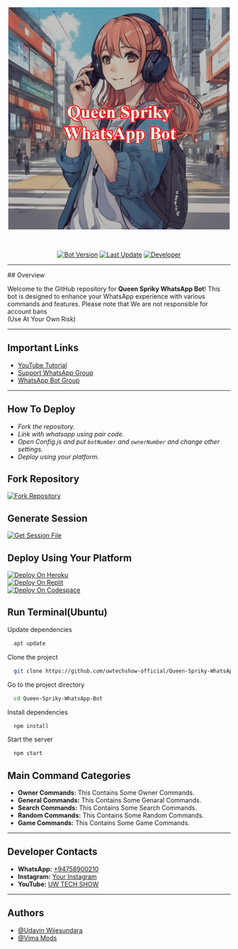 <div class = "repo" align = "center">
<a href = "#">
<img src = "repo/logo.jpg"  width="500" height="500">
</img>

 <p align="center">
  <a href="#"><img src="http://readme-typing-svg.herokuapp.com?color=ff00ab&center=true&vCenter=true&multiline=false&lines=QUEEN+SPRIKY+WHATSAPP+BOT" alt="">
</p>


[![Bot Version](https://img.shields.io/badge/Bot%20Version-v1.0-blue)]()
[![Last Update](https://img.shields.io/badge/Last%20Update-July%202024-brightgreen)]()
[![Developer]( https://img.shields.io/badge/Developer-Udavin-8A2BE2)]()

---
</div>
## Overview

Welcome to the GitHub repository for **Queen Spriky WhatsApp Bot**! This bot is designed to enhance your WhatsApp experience with various commands and features. Please note that We are not responsible for account bans<br>(Use At Your Own Risk)

---

## Important Links

- [YouTube Tutorial](https://www.youtube.com/watch?v=P4hexyhRfuo&t=24s)
- [Support WhatsApp Group](https://chat.whatsapp.com/EieFsPEnrPnERM6GXPF162)
- [WhatsApp Bot Group](https://chat.whatsapp.com/Jx2dvOAzNaO3vm5bwVglyC)

---

## How To Deploy
 - _Fork the repository._
 - _Link with whatsapp using pair code._
 - _Open Config.js and put `botNumber` and `ownerNumber` and change other settings._
 - _Deploy using your platform._
   </br>

## Fork Repository

<a href="https://github.com/uwtechshow-official/Queen-Spriky-WhatsApp-Bot/fork"><img src="https://img.shields.io/badge/Fork Repository-red" alt="Fork Repository" width="150"></a>

## Generate Session

<a href="https://replit.com/@botudavin/Queen-Spriky-WhatsApp-Bot-Pair"><img src="https://img.shields.io/badge/Generate Session-greeen" alt="Get Session File" width="150"></a>

## Deploy Using Your Platform

<a href="https://replit.com/@sweetheartsorry/Queen-Spriky-WhatsApp-Bot-Pair"><img src="https://img.shields.io/badge/Deploy On Heroku-purple" alt="Deploy On Heroku" width="150" ></a><br>
<a href="https://replit.com/@sweetheartsorry/Queen-Spriky-WhatsApp-Bot-Pair"><img src="https://img.shields.io/badge/Deploy On Replit-red" alt="Deploy On Replit" width="150"></a><br>
<a href="https://replit.com/@sweetheartsorry/Queen-Spriky-WhatsApp-Bot-Pair"><img src="https://img.shields.io/badge/Deploy On Codespace-fuchsia" alt="Deploy On Codespace" width="150" ></a>

## Run Terminal(Ubuntu)

Update dependencies

```bash
  apt update
```

Clone the project

```bash
  git clone https://github.com/uwtechshow-official/Queen-Spriky-WhatsApp-Bot
```

Go to the project directory

```bash
  cd Queen-Spriky-WhatsApp-Bot
```

Install dependencies

```bash
  npm install
```

Start the server

```bash
  npm start
```

## Main Command Categories

- **Owner Commands:** This Contains Some Owner Commands.
- **General Commands:** This Contains Some Genaral Commands.
- **Search Commands:** This Contains Some Search Commands.
- **Random Commands:** This Contains Some Random Commands.
- **Game Commands:** This Contains Some Game Commands.

---

## Developer Contacts

- **WhatsApp:** [+94758900210](https://wa.me/94758900210)
- **Instagram:** [Your Instagram](https://instagram.com/udavin_wijesundara?igshid=OGQ5ZDc2ODk2ZA==)
- **YouTube:** [UW TECH SHOW](https://www.youtube.com/@uwtechshow)

---
## Authors

- [@Udavin Wijesundara](https://github.com/uwtechshow-official)
- [@Vima Mods](https://github.com/vimamodz)

